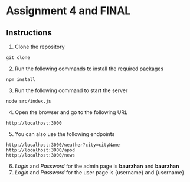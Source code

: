# Assignment 4 and FINAL

## Instructions 
1. Clone the repository
```
git clone 
```
2. Run the following commands to install the required packages
```
npm install
```
3. Run the following command to start the server
```
node src/index.js
```
4. Open the browser and go to the following URL
```
http://localhost:3000
```
5. You can also use the following endpoints
```
http://localhost:3000/weather?city=cityName
http://localhost:3000/apod
http://localhost:3000/news
```
6. _Login_ and _Password_ for the admin page is **baurzhan** and **baurzhan** 
7. _Login_ and _Password_ for the user page is {username} and {username}
